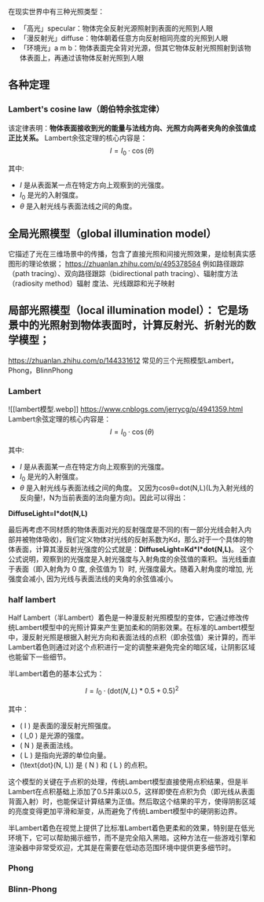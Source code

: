 在现实世界中有三种光照类型：

- 「高光」specular：物体完全反射光源照射到表面的光照到人眼
- 「漫反射光」diffuse：物体朝着任意方向反射相同亮度的光照到人眼
- 「环境光」a m b：物体表面完全背对光源，但其它物体反射光照照射到该物体表面上，再通过该物体反射光照到人眼

## 各种定理
### Lambert's cosine law（朗伯特余弦定律）

该定律表明：**物体表面接收到光的能量与法线方向、光照方向两者夹角的余弦值成正比关系。**
Lambert余弦定理的核心内容是：
$$
I=I_0 \cdot \cos (\theta)
$$

其中:
- $I$ 是从表面某一点在特定方向上观察到的光强度。
- $I_0$ 是光的入射强度。
- $\theta$ 是入射光线与表面法线之间的角度。
## **全局光照模型（global illumination model）**
它描述了光在三维场景中的传播，包含了直接光照和间接光照效果，是绘制真实感图形的理论依据；
https://zhuanlan.zhihu.com/p/495378584
例如路径跟踪（path tracing）、双向路径跟踪（bidirectional path tracing）、辐射度方法（radiosity method）辐射 度法、光线跟踪和光子映射

## **局部光照模型（local illumination model）**： 它是场景中的光照射到物体表面时，计算反射光、折射光的数学模型；
https://zhuanlan.zhihu.com/p/144331612 常见的三个光照模型Lambert，Phong，BlinnPhong
### Lambert
![[lambert模型.webp]]
https://www.cnblogs.com/jerrycg/p/4941359.html
Lambert余弦定理的核心内容是：
$$
I=I_0 \cdot \cos (\theta)
$$

其中:
- $I$ 是从表面某一点在特定方向上观察到的光强度。
- $I_0$ 是光的入射强度。
- $\theta$ 是入射光线与表面法线之间的角度。
又因为cosθ=dot(N,L)(L为入射光线的反向量!，N为当前表面的法向量方向)。因此可以得出：

**DiffuseLight=I\*dot(N,L)**

最后再考虑不同材质的物体表面对光的反射强度是不同的(有一部分光线会射入内部并被物体吸收)，我们定义物体对光线的反射系数为Kd，那么对于一个具体的物体表面，计算其漫反射光强度的公式就是：**DiffuseLight=Kd\*I\*dot(N,L)**。
这个公式说明，观察到的光强度是入射光强度与入射角度的余弦值的乘积。当光线垂直于表面（即入射角为 0 度, 余弦值为 1）时, 光强度最大。随着入射角度的增加, 光强度会减小, 因为光线与表面法线的夹角的余弦值减小。

### half lambert
Half Lambert（半Lambert）着色是一种漫反射光照模型的变体，它通过修改传统Lambert模型中的光照计算来产生更加柔和的阴影效果。在标准的Lambert模型中，漫反射光照是根据入射光方向和表面法线的点积（即余弦值）来计算的，而半Lambert着色则通过对这个点积进行一定的调整来避免完全的暗区域，让阴影区域也能留下一些细节。

半Lambert着色的基本公式为：

$$
I = I_0 \cdot (\text{dot}(N, L) * 0.5 + 0.5)^2
$$

其中：
- \( I \) 是表面的漫反射光照强度。
- \( I_0 \) 是光源的强度。
- \( N \) 是表面法线。
- \( L \) 是指向光源的单位向量。
- \(\text{dot}(N, L)\) 是 \( N \) 和 \( L \) 的点积。

这个模型的关键在于点积的处理，传统Lambert模型直接使用点积结果，但是半Lambert在点积基础上添加了0.5并乘以0.5，这样即使在点积为负（即光线从表面背面入射）时，也能保证计算结果为正值。然后取这个结果的平方，使得阴影区域的亮度变得更加平滑和渐变，从而避免了传统Lambert模型中的硬阴影边界。

半Lambert着色在视觉上提供了比标准Lambert着色更柔和的效果，特别是在低光环境下，它可以帮助揭示细节，而不是完全陷入黑暗。这种方法在一些游戏引擎和渲染器中非常受欢迎，尤其是在需要在低动态范围环境中提供更多细节时。


### Phong
### Blinn-Phong
